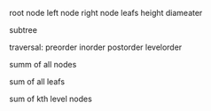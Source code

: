 root node
left node
right node
leafs
height
diameater

subtree

traversal:
preorder
inorder
postorder
levelorder

summ of all nodes

sum of all leafs

sum of kth level nodes
